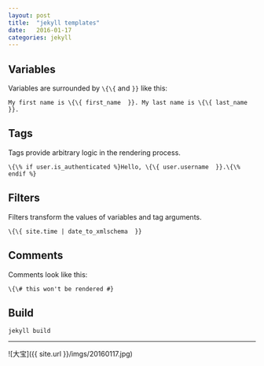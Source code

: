 ```yaml
---
layout: post
title:  "jekyll templates"
date:   2016-01-17
categories: jekyll
---
```


Variables
---------

Variables are surrounded by `\{\{` and `}}` like this:

    My first name is \{\{ first_name  }}. My last name is \{\{ last_name  }}.

Tags
----

Tags provide arbitrary logic in the rendering process.

    \{\% if user.is_authenticated %}Hello, \{\{ user.username  }}.\{\% endif %}

Filters
-------

Filters transform the values of variables and tag arguments.

    \{\{ site.time | date_to_xmlschema  }}

Comments
--------

Comments look like this:

    \{\# this won't be rendered #}

Build
-----

    jekyll build

---

![大宝]({{ site.url }}/imgs/20160117.jpg)

